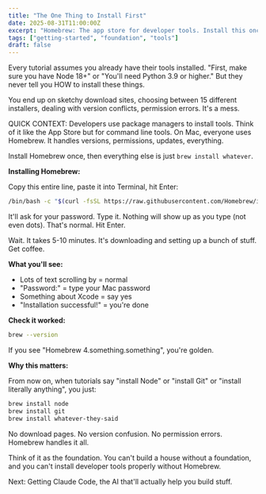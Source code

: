 ```yaml
---
title: "The One Thing to Install First"
date: 2025-08-31T11:00:00Z
excerpt: "Homebrew: The app store for developer tools. Install this once, everything else becomes easy."
tags: ["getting-started", "foundation", "tools"]
draft: false
---
```


Every tutorial assumes you already have their tools installed. "First, make sure you have Node 18+" or "You'll need Python 3.9 or higher." But they never tell you HOW to install these things.

You end up on sketchy download sites, choosing between 15 different installers, dealing with version conflicts, permission errors. It's a mess.

<span class="context-label">QUICK CONTEXT:</span> Developers use package managers to install tools. Think of it like the App Store but for command line tools. On Mac, everyone uses Homebrew. It handles versions, permissions, updates, everything.

Install Homebrew once, then everything else is just `brew install whatever`.

**Installing Homebrew:**

Copy this entire line, paste it into Terminal, hit Enter:

```bash
/bin/bash -c "$(curl -fsSL https://raw.githubusercontent.com/Homebrew/install/HEAD/install.sh)"
```

It'll ask for your password. Type it. Nothing will show up as you type (not even dots). That's normal. Hit Enter.

Wait. It takes 5-10 minutes. It's downloading and setting up a bunch of stuff. Get coffee.

**What you'll see:**
- Lots of text scrolling by = normal
- "Password:" = type your Mac password
- Something about Xcode = say yes
- "Installation successful!" = you're done

**Check it worked:**
```bash
brew --version
```

If you see "Homebrew 4.something.something", you're golden.

**Why this matters:**

From now on, when tutorials say "install Node" or "install Git" or "install literally anything", you just:

```bash
brew install node
brew install git
brew install whatever-they-said
```

No download pages. No version confusion. No permission errors. Homebrew handles it all.

Think of it as the foundation. You can't build a house without a foundation, and you can't install developer tools properly without Homebrew.

Next: Getting Claude Code, the AI that'll actually help you build stuff.